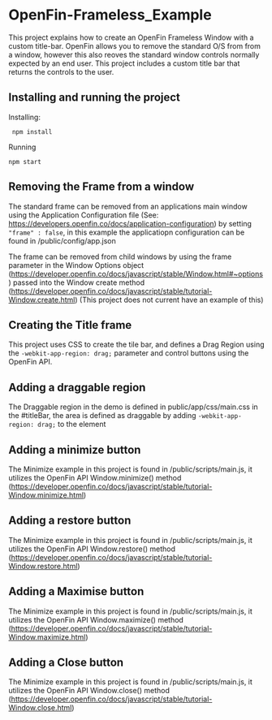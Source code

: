 # OpenFin-Frameless_Example

This project explains how to create an OpenFin Frameless Window with a custom title-bar.  OpenFin allows you to remove the standard O/S from from a window, however this also reoves the standard window controls normally expected by an end user.  This project includes a custom title bar that returns the controls to the user.

## Installing and running the project

Installing:

     npm install

Running

    npm start

## Removing the Frame from a window

The standard frame can be removed from an applications main window using the Application Configuration file (See: https://developers.openfin.co/docs/application-configuration) by setting `"frame" : false`, in this example the applicatiopn configuration can be found in /public/config/app.json

The frame can be removed from child windows by using the frame parameter in the Window Options object (https://developer.openfin.co/docs/javascript/stable/Window.html#~options) passed into the Window create method (https://developer.openfin.co/docs/javascript/stable/tutorial-Window.create.html) (This project does not current have an example of this)

## Creating the Title frame

This project uses CSS to create the tile bar, and defines a Drag Region using the `-webkit-app-region: drag;` parameter and control buttons using the OpenFin API.

## Adding a draggable region

The Draggable region in the demo is defined in public/app/css/main.css in the #titleBar, the area is defined as draggable by adding `-webkit-app-region: drag;` to the element

## Adding a minimize button

The Minimize example in this project is found in /public/scripts/main.js, it utilizes the OpenFin API Window.minimize() method (https://developer.openfin.co/docs/javascript/stable/tutorial-Window.minimize.html)

## Adding a restore button

The Minimize example in this project is found in /public/scripts/main.js, it utilizes the OpenFin API Window.restore() method (https://developer.openfin.co/docs/javascript/stable/tutorial-Window.restore.html)

## Adding a Maximise button

The Minimize example in this project is found in /public/scripts/main.js, it utilizes the OpenFin API Window.maximize() method (https://developer.openfin.co/docs/javascript/stable/tutorial-Window.maximize.html)

## Adding a Close button

The Minimize example in this project is found in /public/scripts/main.js, it utilizes the OpenFin API Window.close() method (https://developer.openfin.co/docs/javascript/stable/tutorial-Window.close.html)